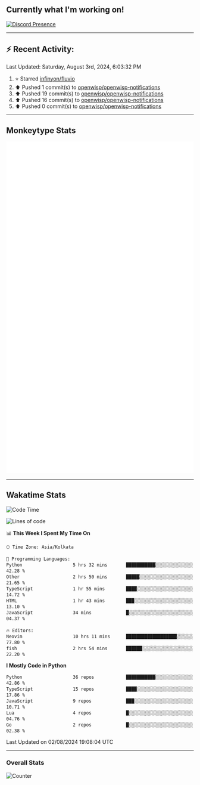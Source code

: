 ## Currently what I'm working on!
[![Discord Presence](https://lanyard.cnrad.dev/api/534981034400284712)](https://discord.com/users/534981034400284712)

---

## :zap: Recent Activity:
<!--RECENT_ACTIVITY:last_update-->
Last Updated: Saturday, August 3rd, 2024, 6:03:32 PM
<!--RECENT_ACTIVITY:last_update_end-->
<!--RECENT_ACTIVITY:start-->
1. ⭐ Starred [infinyon/fluvio](https://github.com/infinyon/fluvio)<br>
2. ⬆️ Pushed 1 commit(s) to [openwisp/openwisp-notifications](https://github.com/openwisp/openwisp-notifications)<br>
3. ⬆️ Pushed 19 commit(s) to [openwisp/openwisp-notifications](https://github.com/openwisp/openwisp-notifications)<br>
4. ⬆️ Pushed 16 commit(s) to [openwisp/openwisp-notifications](https://github.com/openwisp/openwisp-notifications)<br>
5. ⬆️ Pushed 0 commit(s) to [openwisp/openwisp-notifications](https://github.com/openwisp/openwisp-notifications)<br>
<!--RECENT_ACTIVITY:end-->

---

## Monkeytype Stats
<a href="https://monkeytype.com/profile/dhanus">
  <img src="https://raw.githubusercontent.com/Dhanus3133/Dhanus3133/monkeytype/monkeytype-lbpb.svg" alt="Monkeytype Profile" />
</a>

---

## Wakatime Stats
<!--START_SECTION:waka-->
![Code Time](http://img.shields.io/badge/Code%20Time-2%2C050%20hrs%2031%20mins-blue)

![Lines of code](https://img.shields.io/badge/From%20Hello%20World%20I%27ve%20Written-5.8%20million%20lines%20of%20code-blue)

📊 **This Week I Spent My Time On** 

```text
🕑︎ Time Zone: Asia/Kolkata

💬 Programming Languages: 
Python                   5 hrs 32 mins       ███████████░░░░░░░░░░░░░░   42.28 % 
Other                    2 hrs 50 mins       █████░░░░░░░░░░░░░░░░░░░░   21.65 % 
TypeScript               1 hr 55 mins        ████░░░░░░░░░░░░░░░░░░░░░   14.72 % 
HTML                     1 hr 43 mins        ███░░░░░░░░░░░░░░░░░░░░░░   13.10 % 
JavaScript               34 mins             █░░░░░░░░░░░░░░░░░░░░░░░░   04.37 % 

🔥 Editors: 
Neovim                   10 hrs 11 mins      ███████████████████░░░░░░   77.80 % 
fish                     2 hrs 54 mins       ██████░░░░░░░░░░░░░░░░░░░   22.20 % 
```

**I Mostly Code in Python** 

```text
Python                   36 repos            ███████████░░░░░░░░░░░░░░   42.86 % 
TypeScript               15 repos            ████░░░░░░░░░░░░░░░░░░░░░   17.86 % 
JavaScript               9 repos             ███░░░░░░░░░░░░░░░░░░░░░░   10.71 % 
Lua                      4 repos             █░░░░░░░░░░░░░░░░░░░░░░░░   04.76 % 
Go                       2 repos             █░░░░░░░░░░░░░░░░░░░░░░░░   02.38 % 
```




 Last Updated on 02/08/2024 19:08:04 UTC
<!--END_SECTION:waka-->
---

### Overall Stats

<img src="https://moe-counter.glitch.me/get/@Dhanus3133?theme=asoul" alt="Counter" />
